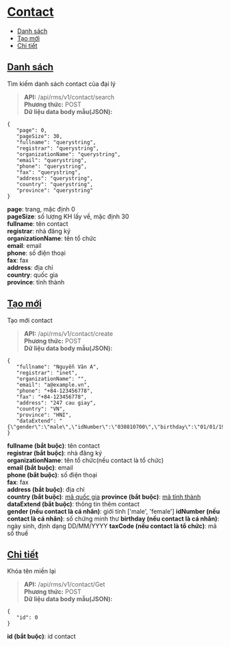 # [Contact](#contact)
* [Danh sách](#danh-sách)
* [Tạo mới](#tạo-mới)
* [Chi tiết](#chi-tiết)
## [Danh sách](#search)
Tìm kiếm danh sách contact của đại lý
> **API:** /api/rms/v1/contact/search  
> **Phương thức:** POST  
> **Dữ liệu data body mẫu(JSON):**   
```
{
   "page": 0,
   "pageSize": 30,
   "fullname": "querystring",
   "registrar": "querystring",
   "organizationName": "querystring",
   "email": "querystring",
   "phone": "querystring",
   "fax": "querystring",
   "address": "querystring",
   "country": "querystring",
   "province": "querystring"
}
```
**page**: trang, mặc định 0  
**pageSize**: số lượng KH lấy về, mặc định 30  
**fullname**: tên contact  
**registrar**: nhà đăng ký  
**organizationName**: tên tổ chức  
**email**: email  
**phone**: số điện thoại  
**fax**: fax  
**address**: địa chỉ  
**country**: quốc gia  
**province**: tỉnh thành  

## [Tạo mới](#create)
Tạo mới contact
> **API:** /api/rms/v1/contact/create  
> **Phương thức:** POST  
> **Dữ liệu data body mẫu(JSON):**   
```
{
   "fullname": "Nguyễn Văn A",
   "registrar": "inet",
   "organizationName": "",
   "email": "a@example.vn",
   "phone": "+84-123456778",
   "fax": "+84-123456778",
   "address": "247 cau giay",
   "country": "VN",
   "province": "HNI",
   "dataExtend": "{\"gender\":\"male\",\"idNumber\":\"030810700\",\"birthday\":\"01/01/1971\"}",
}
```
**fullname (bắt buộc)**: tên contact  
**registrar (bắt buộc)**: nhà đăng ký  
**organizationName**: tên tổ chức(nếu contact là tổ chức)  
**email (bắt buộc)**: email  
**phone (bắt buộc)**: số điện thoại  
**fax**: fax  
**address (bắt buộc)**: địa chỉ  
**country (bắt buộc)**: [mã quốc gia](https://github.com/thesunbg/iNET.vn/blob/master/reseller_category.md#country) 
**province (bắt buộc)**: [mã tỉnh thành](https://github.com/thesunbg/iNET.vn/blob/master/reseller_category.md#province) 
**dataExtend (bắt buộc)**: thông tin thêm contact  
**gender (nếu contact là cá nhân)**: giới tính ['male', 'female'] 
**idNumber (nếu contact là cá nhân)**: số chứng minh thư
**birthday (nếu contact là cá nhân)**: ngày sinh, định dạng DD/MM/YYYY
**taxCode (nếu contact là tổ chức)**: mã số thuế

## [Chi tiết](#detail)
Khóa tên miền lại
> **API:** /api/rms/v1/contact/Get  
> **Phương thức:** POST  
> **Dữ liệu data body mẫu(JSON):**   
```
{
   "id": 0
}
```
**id (bắt buộc)**: id contact  
